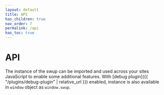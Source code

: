 ```yaml
---
layout: default
title: API
has_children: true
nav_order: 7
permalink: /api
has_toc: true
---
```


# API
The instance of the swup can be imported and used across your sites JavaScript to enable some additional features.
With [debug plugin]({{ "/plugins/debug-plugin" | relative_url }}) enabled, instance is also available in `window` object as `window.swup`.  